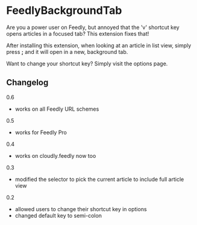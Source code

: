 FeedlyBackgroundTab
===

Are you a power user on Feedly, but annoyed that the 'v' shortcut key opens articles in a focused tab?  This extension fixes that!

After installing this extension, when looking at an article in list view, simply press **;** and it will open in a new, background tab.

Want to change your shortcut key?  Simply visit the options page.

Changelog
---
0.6
* works on all Feedly URL schemes

0.5
* works for Feedly Pro

0.4
* works on cloudly.feedly now too

0.3
* modified the selector to pick the current article to include full article view

0.2
* allowed users to change their shortcut key in options
* changed default key to semi-colon
